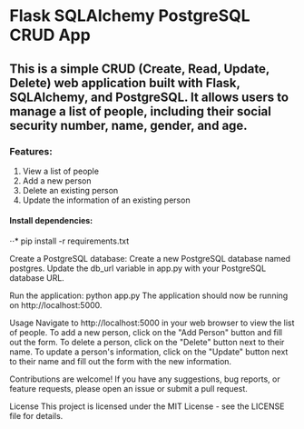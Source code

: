 # Flask SQLAlchemy PostgreSQL CRUD App
## This is a simple CRUD (Create, Read, Update, Delete) web application built with Flask, SQLAlchemy, and PostgreSQL. It allows users to manage a list of people, including their social security number, name, gender, and age.

### Features:
1. View a list of people
2. Add a new person
3. Delete an existing person
4. Update the information of an existing person


#### Install dependencies:
⋅⋅* pip install -r requirements.txt

Create a PostgreSQL database:
Create a new PostgreSQL database named postgres.
Update the db_url variable in app.py with your PostgreSQL database URL.

Run the application:
python app.py
The application should now be running on http://localhost:5000.

Usage
Navigate to http://localhost:5000 in your web browser to view the list of people.
To add a new person, click on the "Add Person" button and fill out the form.
To delete a person, click on the "Delete" button next to their name.
To update a person's information, click on the "Update" button next to their name and fill out the form with the new information.


Contributions are welcome! If you have any suggestions, bug reports, or feature requests, please open an issue or submit a pull request.

License
This project is licensed under the MIT License - see the LICENSE file for details.





